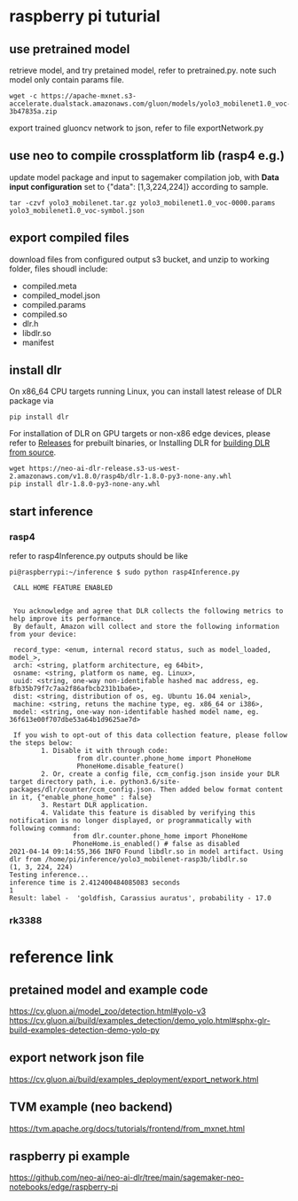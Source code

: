 # raspberry pi tuturial

## use pretrained model
retrieve model, and try pretained model, refer to pretrained.py. note such model only contain params file.
```
wget -c https://apache-mxnet.s3-accelerate.dualstack.amazonaws.com/gluon/models/yolo3_mobilenet1.0_voc-3b47835a.zip
```

export trained gluoncv network to json, refer to file exportNetwork.py

## use neo to compile crossplatform lib (rasp4 e.g.)
update model package and input to sagemaker compilation job, with **Data input configuration** set to {"data": [1,3,224,224]} according to sample.
```
tar -czvf yolo3_mobilenet.tar.gz yolo3_mobilenet1.0_voc-0000.params yolo3_mobilenet1.0_voc-symbol.json
```

## export compiled files
download files from configured output s3 bucket, and unzip to working folder, files shoudl include:
- compiled.meta
- compiled_model.json
- compiled.params
- compiled.so
- dlr.h
- libdlr.so
- manifest

## install dlr
On x86_64 CPU targets running Linux, you can install latest release of DLR package via

```
pip install dlr
```

For installation of DLR on GPU targets or non-x86 edge devices, please refer to [Releases](https://github.com/neo-ai/neo-ai-dlr/releases) for prebuilt binaries, or Installing DLR for [building DLR from source](https://neo-ai-dlr.readthedocs.io/en/latest/install.html).

```
wget https://neo-ai-dlr-release.s3-us-west-2.amazonaws.com/v1.8.0/rasp4b/dlr-1.8.0-py3-none-any.whl
pip install dlr-1.8.0-py3-none-any.whl 
```

## start inference

### rasp4
refer to rasp4Inference.py
outputs should be like 
```
pi@raspberrypi:~/inference $ sudo python rasp4Inference.py 

 CALL HOME FEATURE ENABLED
                            

 You acknowledge and agree that DLR collects the following metrics to help improve its performance.                             
 By default, Amazon will collect and store the following information from your device:                             

 record_type: <enum, internal record status, such as model_loaded, model_>,                             
 arch: <string, platform architecture, eg 64bit>,                             
 osname: <string, platform os name, eg. Linux>,                             
 uuid: <string, one-way non-identifable hashed mac address, eg. 8fb35b79f7c7aa2f86afbcb231b1ba6e>,                             
 dist: <string, distribution of os, eg. Ubuntu 16.04 xenial>,                             
 machine: <string, retuns the machine type, eg. x86_64 or i386>,                             
 model: <string, one-way non-identifable hashed model name, eg. 36f613e00f707dbe53a64b1d9625ae7d>                             

 If you wish to opt-out of this data collection feature, please follow the steps below:                             
        1. Disable it with through code:                             
                 from dlr.counter.phone_home import PhoneHome                             
                 PhoneHome.disable_feature()                            
        2. Or, create a config file, ccm_config.json inside your DLR target directory path, i.e. python3.6/site-packages/dlr/counter/ccm_config.json. Then added below format content in it, {"enable_phone_home" : false}                             
        3. Restart DLR application.                             
        4. Validate this feature is disabled by verifying this notification is no longer displayed, or programmatically with following command:                             
                from dlr.counter.phone_home import PhoneHome                             
                PhoneHome.is_enabled() # false as disabled 
2021-04-14 09:14:55,366 INFO Found libdlr.so in model artifact. Using dlr from /home/pi/inference/yolo3_mobilenet-rasp3b/libdlr.so
(1, 3, 224, 224)
Testing inference...
inference time is 2.412400484085083 seconds
1
Result: label -  'goldfish, Carassius auratus', probability - 17.0
```

### rk3388

# reference link
## pretained model and example code
https://cv.gluon.ai/model_zoo/detection.html#yolo-v3
https://cv.gluon.ai/build/examples_detection/demo_yolo.html#sphx-glr-build-examples-detection-demo-yolo-py

## export network json file
https://cv.gluon.ai/build/examples_deployment/export_network.html

## TVM example (neo backend)
https://tvm.apache.org/docs/tutorials/frontend/from_mxnet.html

## raspberry pi example
https://github.com/neo-ai/neo-ai-dlr/tree/main/sagemaker-neo-notebooks/edge/raspberry-pi
